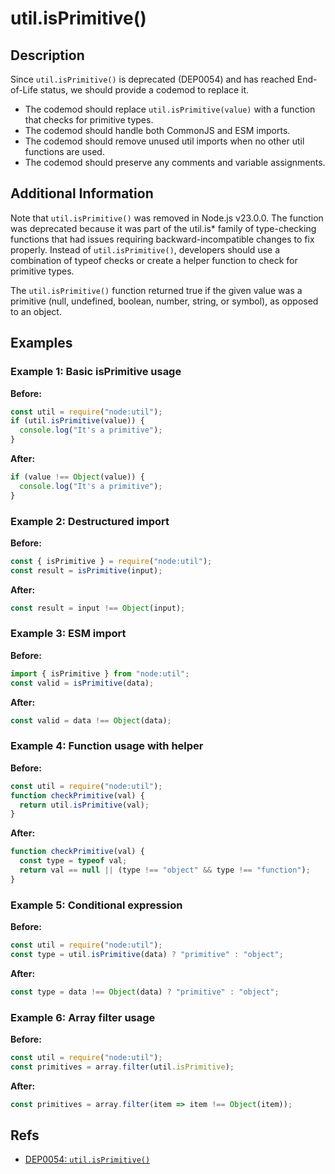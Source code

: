 # util.isPrimitive()

## Description

Since `util.isPrimitive()` is deprecated (DEP0054) and has reached End-of-Life status, we should provide a codemod to replace it.

- The codemod should replace `util.isPrimitive(value)` with a function that checks for primitive types.
- The codemod should handle both CommonJS and ESM imports.
- The codemod should remove unused util imports when no other util functions are used.
- The codemod should preserve any comments and variable assignments.

## Additional Information

Note that `util.isPrimitive()` was removed in Node.js v23.0.0. The function was deprecated because it was part of the util.is* family of type-checking functions that had issues requiring backward-incompatible changes to fix properly. Instead of `util.isPrimitive()`, developers should use a combination of typeof checks or create a helper function to check for primitive types.

The `util.isPrimitive()` function returned true if the given value was a primitive (null, undefined, boolean, number, string, or symbol), as opposed to an object.

## Examples

### Example 1: Basic isPrimitive usage

**Before:**

```js
const util = require("node:util");
if (util.isPrimitive(value)) {
  console.log("It's a primitive");
}
```

**After:**

```js
if (value !== Object(value)) {
  console.log("It's a primitive");
}
```

### Example 2: Destructured import

**Before:**

```js
const { isPrimitive } = require("node:util");
const result = isPrimitive(input);
```

**After:**

```js
const result = input !== Object(input);
```

### Example 3: ESM import

**Before:**

```js
import { isPrimitive } from "node:util";
const valid = isPrimitive(data);
```

**After:**

```js
const valid = data !== Object(data);
```

### Example 4: Function usage with helper

**Before:**

```js
const util = require("node:util");
function checkPrimitive(val) {
  return util.isPrimitive(val);
}
```

**After:**

```js
function checkPrimitive(val) {
  const type = typeof val;
  return val == null || (type !== "object" && type !== "function");
}
```

### Example 5: Conditional expression

**Before:**

```js
const util = require("node:util");
const type = util.isPrimitive(data) ? "primitive" : "object";
```

**After:**

```js
const type = data !== Object(data) ? "primitive" : "object";
```

### Example 6: Array filter usage

**Before:**

```js
const util = require("node:util");
const primitives = array.filter(util.isPrimitive);
```

**After:**

```js
const primitives = array.filter(item => item !== Object(item));
```

## Refs

- [DEP0054: `util.isPrimitive()`](https://nodejs.org/api/deprecations.html#dep0054)
